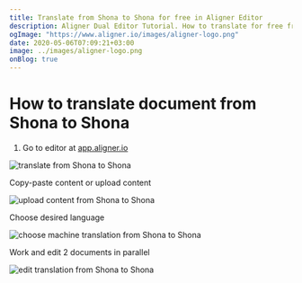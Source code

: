 ```yaml
---
title: Translate from Shona to Shona for free in Aligner Editor
description: Aligner Dual Editor Tutorial. How to translate for free from Shona to Shona. Aligner is multilingual document management platform. 
ogImage: "https://www.aligner.io/images/aligner-logo.png"
date: 2020-05-06T07:09:21+03:00
image: ../images/aligner-logo.png
onBlog: true
---
```


# How to translate document from Shona to Shona

1. Go to editor at [app.aligner.io](https://app.aligner.io "Aligner App web page")

![translate from Shona to Shona](../aligner-blank-editor.png "translate from Shona to Shona")

Copy-paste content or upload content

![upload content from Shona to Shona](../aligner-uploaded-document.png "upload content from Shona to Shona")

Choose desired language

![choose machine translation from Shona to Shona](../aligner-language-dropdown.png "choose machine translation from Shona to Shona")

Work and edit 2 documents in parallel

![edit translation from Shona to Shona](../aligner-double-sitded-editor.png "edit translation from Shona to Shona")


